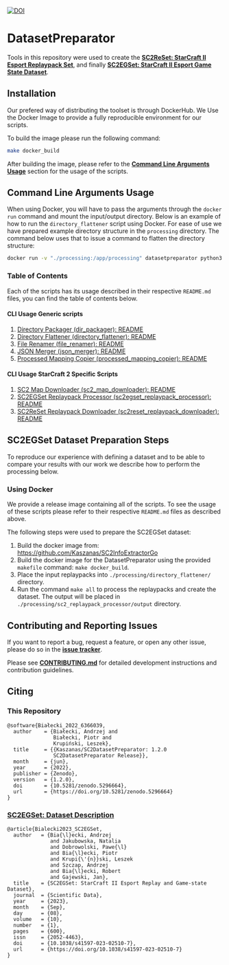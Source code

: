 [![DOI](https://zenodo.org/badge/DOI/10.5281/zenodo.5296664.svg)](https://doi.org/10.5281/zenodo.5296664)

# DatasetPreparator

Tools in this repository were used to create the **[SC2ReSet: StarCraft II Esport Replaypack Set](https://doi.org/10.5281/zenodo.5575796)**, and finally **[SC2EGSet: StarCraft II Esport Game State Dataset](https://doi.org/10.5281/zenodo.5503997)**.

## Installation

Our prefered way of distributing the toolset is through DockerHub. We Use the Docker Image to provide a fully reproducible environment for our scripts.

To build the image please run the following command:

```bash
make docker_build
```

After building the image, please refer to the **[Command Line Arguments Usage](#command-line-arguments-usage)** section for the usage of the scripts.

<!-- To install current version of the toolset as separate CLI tools run the following command:

```
pip install datasetpreparator[all]
```

After that each of the scripts should be available to call from the command line directly. -->

## Command Line Arguments Usage

When using Docker, you will have to pass the arguments through the `docker run` command and mount the input/output directory. Below is an example of how to run the `directory_flattener` script using Docker. For ease of use we have prepared example directory structure in the `processing` directory. The command below uses that to issue a command to flatten the directory structure:

```bash
docker run -v "./processing:/app/processing" datasetpreparator python3 directory_flattener.py --input_path /app/processing/directory_flattener/input --output_path /app/processing/directory_flattener/output
```

### Table of Contents

Each of the scripts has its usage described in their respective `README.md` files, you can find the table of contents below.

#### CLI Usage Generic scripts
1. [Directory Packager (dir_packager): README](src/dir_packager/README.md)
2. [Directory Flattener (directory_flattener): README](src/directory_flattener/README.md)
3. [File Renamer (file_renamer): README](src/file_renamer/README.md)
4. [JSON Merger (json_merger): README](src/json_merger/README.md)
5. [Processed Mapping Copier (processed_mapping_copier): README](src/processed_mapping_copier/README.md)

#### CLI Usage StarCraft 2 Specific Scripts
1. [SC2 Map Downloader (sc2_map_downloader): README](src/sc2/sc2_map_downloader/README.md)
2. [SC2EGSet Replaypack Processor (sc2egset_replaypack_processor): README](src/sc2/sc2egset_replaypack_processor/README.md)
3. [SC2ReSet Replaypack Downloader (sc2reset_replaypack_downloader): README](src/sc2/sc2reset_replaypack_downloader/README.md)

## SC2EGSet Dataset Preparation Steps

To reproduce our experience with defining a dataset and to be able to compare your results with our work we describe how to perform the processing below.

### Using Docker

We provide a release image containing all of the scripts. To see the usage of these scripts please refer to their respective ``README.md`` files as described above.

The following steps were used to prepare the SC2EGSet dataset:
1. Build the docker image from: https://github.com/Kaszanas/SC2InfoExtractorGo
2. Build the docker image for the DatasetPreparator using the provided ```makefile``` command: ```make docker_build```.
3. Place the input replaypacks into `./processing/directory_flattener/` directory.
4. Run the command ```make all``` to process the replaypacks and create the dataset. The output will be placed in `./processing/sc2_replaypack_processor/output` directory.

<!-- ### Using Python

1. Obtain replays to process. This can be a replaypack or your own replay folder.
2. Download latest version of [SC2InfoExtractorGo](https://github.com/Kaszanas/SC2InfoExtractorGo), or build it from source.
3. **Optional** If the replays that you have are held in nested directories it is best to use  ```src/directory_flattener.py```. This will copy the directory and place all of the files to the top directory where it can be further processed. In order to preserve the old directory structure, a .json file is created. The file contains the old directory tree to a mapping: ```{"replayUniqueHash": "whereItWasInOldStructure"}```. This step is is required in order to properly use [SC2InfoExtractorGo](https://github.com/Kaszanas/SC2InfoExtractorGo) as it only lists the files immediately available on the top level of the input directory. [SC2InfoExtractorGo](https://github.com/Kaszanas/SC2InfoExtractorGo).
4. **Optional** Use the map downloader ```src/sc2_map_downloader.py``` to download maps that were used in the replays that you obtained. This is required for the next step.
5. **Optional** Use the [SC2MapLocaleExtractor](https://github.com/Kaszanas/SC2MapLocaleExtractor) to obtain the mapping of ```{"foreign_map_name": "english_map_name"}``` which is required for the [SC2InfoExtractorGo](https://github.com/Kaszanas/SC2InfoExtractorGo) to translate the map names in the output .json files.
6. Perform replaypack processing using ```src/sc2_replaypack_processor.py``` with the [SC2InfoExtractorGo](https://github.com/Kaszanas/SC2InfoExtractorGo) placed in PATH, or next to the script.
7. **Optional** Using the ```src/file_renamer.py```, rename the files that were generated in the previous step. This is not required and is done to increase the readibility of the directory structure for the output.
8. Using the ```src/file_packager.py```, create .zip archives containing the datasets and the supplementary files. By finishing this stage, your dataset should be ready to upload. -->


## Contributing and Reporting Issues

If you want to report a bug, request a feature, or open any other issue, please do so in the **[issue tracker](https://github.com/Kaszanas/SC2DatasetPreparator/issues/new/choose)**.

Please see **[CONTRIBUTING.md](https://github.com/Kaszanas/SC2DatasetPreparator/blob/main/CONTRIBUTING.md)** for detailed development instructions and contribution guidelines.

## Citing

### This Repository

```
@software{Białecki_2022_6366039,
  author    = {Białecki, Andrzej and
               Białecki, Piotr and
               Krupiński, Leszek},
  title     = {{Kaszanas/SC2DatasetPreparator: 1.2.0
               SC2DatasetPreparator Release}},
  month     = {jun},
  year      = {2022},
  publisher = {Zenodo},
  version   = {1.2.0},
  doi       = {10.5281/zenodo.5296664},
  url       = {https://doi.org/10.5281/zenodo.5296664}
}

```

### [SC2EGSet: Dataset Description](https://www.researchgate.net/publication/373767449_SC2EGSet_StarCraft_II_Esport_Replay_and_Game-state_Dataset)

```
@article{Bialecki2023_SC2EGSet,
  author   = {Bia{\l}ecki, Andrzej
              and Jakubowska, Natalia
              and Dobrowolski, Pawe{\l}
              and Bia{\l}ecki, Piotr
              and Krupi{\'{n}}ski, Leszek
              and Szczap, Andrzej
              and Bia{\l}ecki, Robert
              and Gajewski, Jan},
  title    = {SC2EGSet: StarCraft II Esport Replay and Game-state Dataset},
  journal  = {Scientific Data},
  year     = {2023},
  month    = {Sep},
  day      = {08},
  volume   = {10},
  number   = {1},
  pages    = {600},
  issn     = {2052-4463},
  doi      = {10.1038/s41597-023-02510-7},
  url      = {https://doi.org/10.1038/s41597-023-02510-7}
}
```
